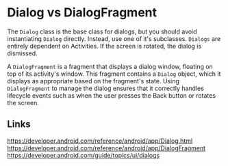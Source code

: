 # Dialog vs DialogFragment

The `Dialog` class is the base class for dialogs, but you should avoid instantiating `Dialog` directly. Instead, use one of it's subclasses. `Dialogs` are entirely dependent on Activities. If the screen is rotated, the dialog is dismissed. 

A `DialogFragment` is a fragment that displays a dialog window, floating on top of its activity's window. This fragment contains a `Dialog` object, which it displays as appropriate based on the fragment's state. Using `DialogFragment` to manage the dialog ensures that it correctly handles lifecycle events such as when the user presses the Back button or rotates the screen. 

## Links
https://developer.android.com/reference/android/app/Dialog.html
https://developer.android.com/reference/android/app/DialogFragment
https://developer.android.com/guide/topics/ui/dialogs
